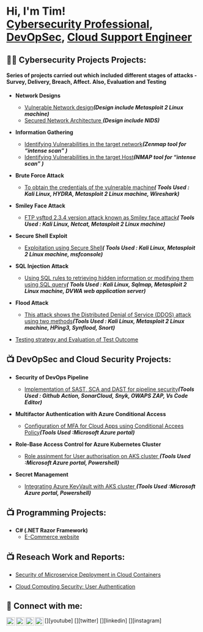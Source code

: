 <h1>Hi, I'm Tim! <br/> <a href="https://www.linkedin.com/in/timothy-fabelurin">Cybersecurity Professional</a>, <a href="https://github.com/fabbiety">DevOpSec</a>, <a href="https://www.linkedin.com/in/timothy-fabelurin">Cloud Support Engineer</a></h1>

<h2>👨‍💻 Cybersecurity Projects Projects:</h2>  

<h4>Series of projects carried out which included different stages of attacks - Survey, Delivery, Breach, Affect. Also, Evaluation and Testing </h4>
  
- <b>Network Designs </b>  
  - [Vulnerable Network design](https://github.com/fabbiety/Network-Security-Project/blob/main/README.md#vulnerable-network-design)<b><i>(Design include Metasploit 2 Linux machine)</b></i>
  - [Secured Network Architecture ](https://github.com/fabbiety/Network-Security-Project/blob/main/README.md#secured-network-architecture-)<b><i>(Design include NIDS)</b></i>
- <b>Information Gathering  </b>
  - [Identifying Vulnerabilities in the target network](https://github.com/joshmadakor1/4chan-Image)<b><i>(Zenmap tool for “intense scan” )</b></i>
  - [Identifying Vulnerabilities in the target Host](https://github.com/joshmadakor1/4chan-Image)<b><i>(NMAP tool for “intense scan” )</b></i>
   
- <b>Brute Force Attack</b>
  - [To obtain the credentials of the vulnerable machine](https://github.com/joshmadakor1/Sentinel-Lab)<b><i>( Tools Used : Kali Linux, HYDRA, Metasploit 2 Linux machine, Wireshark)</b></i>
    
- <b>Smiley Face Attack</b>
  - [FTP vsftpd 2.3.4 version attack known as Smiley face attack](https://github.com/joshmadakor1/Sen)<b><i>( Tools Used : Kali Linux, Netcat, Metasploit 2 Linux machine)</b></i>
  
- <b>Secure Shell Exploit</b>
    - [Exploitation using Secure Shell](https://github.com/joshmadakor1/fffdd)<b><i>( Tools Used : Kali Linux, Metasploit 2 Linux machine, msfconsole)</b></i>
   
- <b>SQL Injection Attack</b>
    - [Using SQL rules to retrieving hidden information or modifying them using SQL query](https://github.com/joshmadakor1/fffdd)<b><i>( Tools Used : Kali Linux, Sqlmap, Metasploit 2 Linux machine, DVWA web application server)</b></i>
    
- <b>Flood Attack</b>
    - [This attack shows the Distributed Denial of Service (DDOS) attack using two methods](https://github.com/joshmadakor1/fffdd)<b><i>(Tools Used : Kali Linux, Metasploit 2 Linux machine, HPing3, Synflood, Snort)</b></i>
   
- [Testing strategy and Evaluation of Test Outcome](https://github.com/joshmadakor1/PowerShell-Integrity-FIM)


<h2>📺 DevOpSec and Cloud Security Projects:</h2>

- <b>Security of DevOps Pipeline</b>
    - [Implementation of SAST, SCA and DAST for pipeline security](https://github.com/joshmadakor1/fffdd)<b><i>(Tools Used : Github Action, SonarCloud, Snyk, OWAPS ZAP, Vs Code Editor)</b></i>
    
- <b>Multifactor Authentication with Azure Conditional Access</b>
    - [Configuration of MFA for Cloud Apps using Conditional Accees Policy](https://github.com/joshmadakor1/fffdd)<b><i>(Tools Used :Microsoft Azure portal)</b></i>
    
- <b>Role-Base Access Control for Azure Kubernetes Cluster </b>
    - [Role assinment for User authorisation on AKS cluster ](https://github.com/joshmadakor1/fffdd)<b><i>(Tools Used :Microsoft Azure portal, Powershell)</b></i> 
    
- <b>Secret Management </b>
    - [Integrating Azure KeyVault with AKS cluster ](https://github.com/joshmadakor1/fffdd)<b><i>(Tools Used :Microsoft Azure portal, Powershell)</b></i>  
    
<h2>📺 Programming Projects:</h2>

- <b>C# (.NET Razor Framework)</b>
  - [E-Commerce website](https://github.com/joshmadakor1/EncrypterPOC)


<h2>📺 Reseach Work and Reports:</h2>

- [Security of Microservice Deployment in Cloud Containers](https://www.youtube.com/watch?v=uHy3oM7NnoU)

- [Cloud Computing Security: User Authentication](https://www.youtube.com/watch?v=N-L9hklSlNk)


<h2> 🤳 Connect with me:</h2>
[<img align="left" alt="JoshMadakor | YouTube" width="22px" src="https://cdn.jsdelivr.net/npm/simple-icons@v3/icons/youtube.svg" />][youtube]
[<img align="left" alt="JoshMadakor | Twitter" width="22px" src="https://cdn.jsdelivr.net/npm/simple-icons@v3/icons/twitter.svg" />][twitter]
[<img align="left" alt="JoshMadakor | LinkedIn" width="22px" src="https://cdn.jsdelivr.net/npm/simple-icons@v3/icons/linkedin.svg" />][linkedin]
[<img align="left" alt="JoshMadakor | Instagram" width="22px" src="https://cdn.jsdelivr.net/npm/simple-icons@v3/icons/instagram.svg" />][instagram]

[twitter]: https://twitter.com/joshmadakor
[youtube]: https://www.youtube.com/c/joshmadakor
[instagram]: https://www.instagram.com/joshmadakor/
[linkedin]: https://linkedin.com/in/joshmadakor

<!--
**joshmadakor1/joshmadakor1** is a ✨ _special_ ✨ repository because its `README.md` (this file) appears on your GitHub profile.

Here are some ideas to get you started:

- 🔭 I’m currently working on ...
- 🌱 I’m currently learning ...
- 👯 I’m looking to collaborate on ...
- 🤔 I’m looking for help with ...
- 💬 Ask me about ...
- 📫 How to reach me: ...
- 😄 Pronouns: ...
- ⚡ Fun fact: ...
-->
